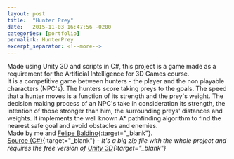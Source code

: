 ```yaml
---
layout: post
title:  "Hunter Prey"
date:   2015-11-03 16:47:56 -0200
categories: [portfolio]
permalink: HunterPrey
excerpt_separator: <!--more-->
---
```

Made using <span class="skill">Unity 3D</span> and scripts in <span class="skill">C#</span>, this project is a game made as a requirement for the Artificial Intelligence for 3D Games course.  
It is a competitive game between hunters - the player and the non playable characters (NPC's). The hunters score taking preys to the goals. The speed that a hunter moves is a function of its strength and the prey's weight. The decision making process of an NPC's take in consideration its strength, the intention of those stronger than him, the surrounding preys' distances and weights. It implements the well known A* pathfinding algorithm to find the nearest safe goal and avoid obstacles and enemies.  
Made by me and [Felipe Baldino](https://www.linkedin.com/in/fbaldino){:target="_blank"}.  
[Source (C#)](https://www.dropbox.com/sh/4d9ut2zm9p85wen/MKsFRnM-zt){:target="_blank"} - <i>It's a big zip file with the whole project and requires the free version of [Unity 3D](https://unity3d.com/unity/download){:target="_blank"}</i>
<!--more-->

